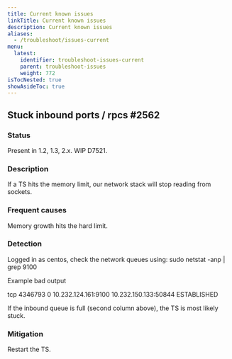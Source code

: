 ```yaml
---
title: Current known issues
linkTitle: Current known issues
description: Current known issues
aliases:
  - /troubleshoot/issues-current
menu:
  latest:
    identifier: troubleshoot-issues-current
    parent: troubleshoot-issues
    weight: 772
isTocNested: true
showAsideToc: true
---
```


## Stuck inbound ports / rpcs #2562
### Status
Present in 1.2, 1.3, 2.x.
WIP D7521.

### Description
If a TS hits the memory limit, our network stack will stop reading from sockets.

### Frequent causes
Memory growth hits the hard limit.

### Detection
Logged in as centos, check the network queues using:
sudo netstat -anp | grep 9100

Example bad output

tcp   4346793      0 10.232.124.161:9100     10.232.150.133:50844    ESTABLISHED

If the inbound queue is full (second column above), the TS is most likely stuck.

### Mitigation
Restart the TS.
